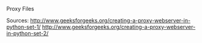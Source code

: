 Proxy Files

Sources:
http://www.geeksforgeeks.org/creating-a-proxy-webserver-in-python-set-1/
http://www.geeksforgeeks.org/creating-a-proxy-webserver-in-python-set-2/
